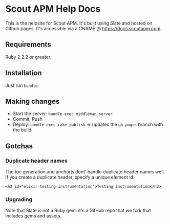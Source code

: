 # Scout APM Help Docs

This is the helpsite for Scout APM. It's built using Slate and hosted on Github pages. It's accessible via a CNAME @ https://docs.scoutapm.com.

## Requirements

Ruby 2.2.2 or greater.

## Installation

Just run `bundle`.

## Making changes

* Start the server: `bundle exec middleman server`
* Commit, Push
* Deploy: `bundle exec rake publish` => updates the `gh-pages` branch with the build.

## Gotchas

### Duplicate header names

The toc generation and anchorjs dont' handle duplicate header names well. If you create a duplicate header, specify a unique element id:

```
<h3 id="elixir-testing-instrumentation">Testing instrumentation</h3>
```

### Upgrading

Note that Slate is not a Ruby gem: it's a GitHub repo that we fork that includes gems and assets.